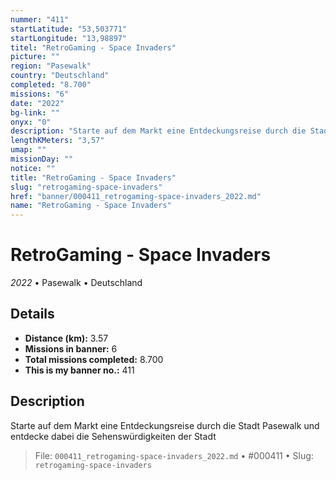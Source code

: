 ```yaml
---
nummer: "411"
startLatitude: "53,503771"
startLongitude: "13,98897"
titel: "RetroGaming - Space Invaders"
picture: ""
region: "Pasewalk"
country: "Deutschland"
completed: "8.700"
missions: "6"
date: "2022"
bg-link: ""
onyx: "0"
description: "Starte auf dem Markt eine Entdeckungsreise durch die Stadt Pasewalk und entdecke dabei die Sehenswürdigkeiten der Stadt"
lengthKMeters: "3,57"
umap: ""
missionDay: ""
notice: ""
title: "RetroGaming - Space Invaders"
slug: "retrogaming-space-invaders"
href: "banner/000411_retrogaming-space-invaders_2022.md"
name: "RetroGaming - Space Invaders"
---
```

# RetroGaming - Space Invaders

*2022* • Pasewalk • Deutschland





## Details
- **Distance (km):** 3.57
- **Missions in banner:** 6
- **Total missions completed:** 8.700
- **This is my banner no.:** 411



## Description
Starte auf dem Markt eine Entdeckungsreise durch die Stadt Pasewalk und entdecke dabei die Sehenswürdigkeiten der Stadt




> File: `000411_retrogaming-space-invaders_2022.md`
> • #000411
> • Slug: `retrogaming-space-invaders`
